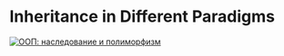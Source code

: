 # Inheritance in Different Paradigms

[![ООП: наследование и полиморфизм](https://img.youtube.com/vi/8OuzIAuMfjw/0.jpg)](https://youtu.be/8OuzIAuMfjw)
